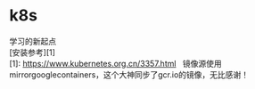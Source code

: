 # k8s  
学习的新起点  
[安装参考][1]  
[1]: <https://www.kubernetes.org.cn/3357.html>  
镜像源使用mirrorgooglecontainers，这个大神同步了gcr.io的镜像，无比感谢！
